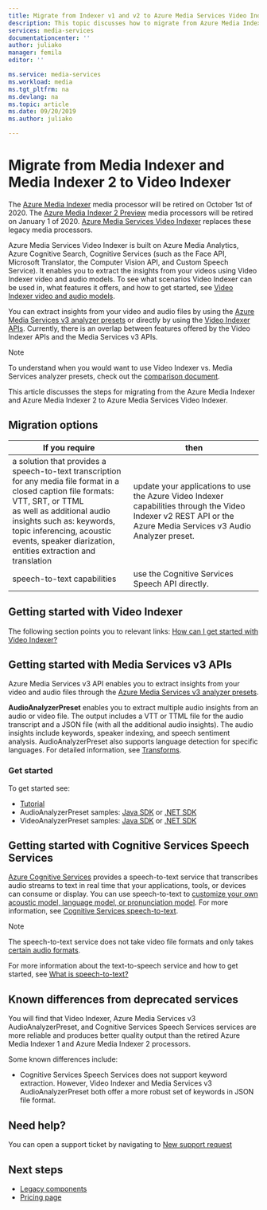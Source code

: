 ```yaml
---
title: Migrate from Indexer v1 and v2 to Azure Media Services Video Indexer | Microsoft Docs
description: This topic discusses how to migrate from Azure Media Indexer v1 and v2 to Azure Media Services Video Indexer.
services: media-services
documentationcenter: ''
author: juliako
manager: femila
editor: ''

ms.service: media-services
ms.workload: media
ms.tgt_pltfrm: na
ms.devlang: na
ms.topic: article
ms.date: 09/20/2019
ms.author: juliako

---
```

# Migrate from Media Indexer and Media Indexer 2 to Video Indexer

The [Azure Media Indexer](media-services-index-content.md) media processor will be retired on October 1st of 2020. The [Azure Media Indexer 2 Preview](media-services-process-content-with-indexer2.md) media processors will be retired on January 1 of 2020.  [Azure Media Services Video Indexer](https://docs.microsoft.com/azure/media-services/video-indexer/) replaces these legacy media processors.

Azure Media Services Video Indexer is built on Azure Media Analytics, Azure Cognitive Search, Cognitive Services (such as the Face API, Microsoft Translator, the Computer Vision API, and Custom Speech Service). It enables you to extract the insights from your videos using Video Indexer video and audio models. To see what scenarios Video Indexer can be used in, what features it offers, and how to get started, see [Video Indexer video and audio models](../video-indexer/video-indexer-overview.md). 

You can extract insights from your video and audio files by using the [Azure Media Services v3 analyzer presets](../latest/analyzing-video-audio-files-concept.md) or directly by using the [Video Indexer APIs](https://api-portal.videoindexer.ai/). Currently, there is an overlap between features offered by the Video Indexer APIs and the Media Services v3 APIs.

> [!NOTE]
> To understand when you would want to use Video Indexer vs. Media Services analyzer presets, check out the [comparison document](../video-indexer/compare-video-indexer-with-media-services-presets.md). 

This article discusses the steps for migrating from the Azure Media Indexer and Azure Media Indexer 2 to Azure Media Services Video Indexer.  

## Migration options 

|If you require  |then |
|---|---|
|a solution that provides a speech-to-text transcription for any media file format in a closed caption file formats: VTT, SRT, or TTML<br/>as well as additional audio insights such as: keywords, topic inferencing, acoustic events, speaker diarization, entities extraction and translation| update your applications to use the Azure Video Indexer capabilities through the Video Indexer v2 REST API or the Azure Media Services v3 Audio Analyzer preset.|
|speech-to-text capabilities| use the Cognitive Services Speech API directly.|  

## Getting started with Video Indexer

The following section points you to relevant links: [How can I get started with Video Indexer?](https://docs.microsoft.com/azure/media-services/video-indexer/video-indexer-overview#how-can-i-get-started-with-video-indexer) 

## Getting started with Media Services v3 APIs

Azure Media Services v3 API enables you to extract insights from your video and audio files through the [Azure Media Services v3 analyzer presets](../latest/analyzing-video-audio-files-concept.md). 

**AudioAnalyzerPreset** enables you to extract multiple audio insights from an audio or video file. The output includes a VTT or TTML file for the audio transcript and a JSON file (with all the additional audio insights). The audio insights include keywords, speaker indexing, and speech sentiment analysis. AudioAnalyzerPreset also supports language detection for specific languages. For detailed information, see [Transforms](https://docs.microsoft.com/rest/api/media/transforms/createorupdate#audioanalyzerpreset).

### Get started

To get started see:

* [Tutorial](../latest/analyze-videos-tutorial-with-api.md)
* AudioAnalyzerPreset samples: [Java SDK](https://github.com/Azure-Samples/media-services-v3-java/tree/master/AudioAnalytics/AudioAnalyzer) or [.NET SDK](https://github.com/Azure-Samples/media-services-v3-dotnet/tree/master/AudioAnalytics/AudioAnalyzer)
* VideoAnalyzerPreset samples: [Java SDK](https://github.com/Azure-Samples/media-services-v3-java/tree/master/VideoAnalytics/VideoAnalyzer) or [.NET SDK](https://github.com/Azure-Samples/media-services-v3-dotnet/tree/master/VideoAnalytics/VideoAnalyzer)

## Getting started with Cognitive Services Speech Services

[Azure Cognitive Services](https://docs.microsoft.com/azure/cognitive-services/) provides a speech-to-text service that transcribes audio streams to text in real time that your applications, tools, or devices can consume or display. You can  use speech-to-text to [customize your own acoustic model, language model, or pronunciation model](../../cognitive-services/speech-service/how-to-custom-speech-train-model.md). For more information, see [Cognitive Services speech-to-text](../../cognitive-services/speech-service/speech-to-text.md). 

> [!NOTE] 
> The speech-to-text service does not take video file formats and only takes [certain audio formats](https://docs.microsoft.com/azure/cognitive-services/speech-service/rest-speech-to-text#audio-formats). 

For more information about the text-to-speech service and how to get started, see [What is speech-to-text?](https://docs.microsoft.com/azure/cognitive-services/speech-service/speech-to-text)

## Known differences from deprecated services 

You will find that Video Indexer, Azure Media Services v3 AudioAnalyzerPreset, and Cognitive Services Speech Services services are more reliable and produces better quality output than the retired Azure Media Indexer 1 and Azure Media Indexer 2 processors.  

Some known differences include: 

* Cognitive Services Speech Services does not support keyword extraction. However, Video Indexer and Media Services v3 AudioAnalyzerPreset both offer a more robust set of keywords in JSON file format. 

## Need help?

You can open a support ticket by navigating to [New support request](https://portal.azure.com/#blade/Microsoft_Azure_Support/HelpAndSupportBlade/newsupportrequest)

## Next steps

* [Legacy components](legacy-components.md)
* [Pricing page](https://azure.microsoft.com/pricing/details/media-services/#encoding)


